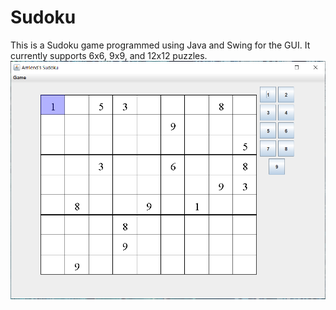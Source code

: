 # Sudoku
This is a Sudoku game programmed using Java and Swing for the GUI. It currently supports 6x6, 9x9, and 12x12 puzzles.
![Screenshot](screenshot.PNG)

